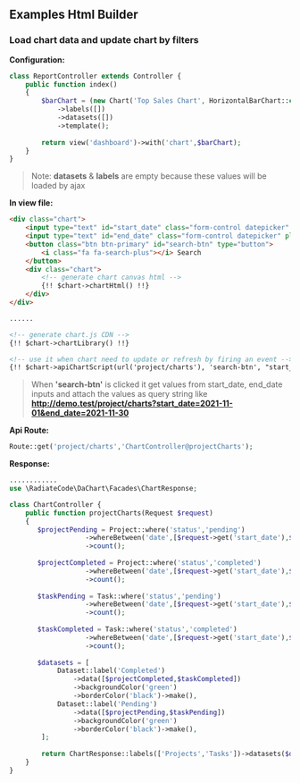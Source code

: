 ## Examples Html Builder
### Load chart data and update chart by filters
**Configuration:**
```php
class ReportController extends Controller {
    public function index()
    {
        $barChart = (new Chart('Top Sales Chart', HorizontalBarChart::class))
            ->labels([])
            ->datasets([])
            ->template();    
              
        return view('dashboard')->with('chart',$barChart);       
    }
}
```
> Note: **datasets** & **labels** are empty because these values will be loaded by ajax

**In view file:**
```html
<div class="chart">
    <input type="text" id="start_date" class="form-control datepicker" placeholder="" aria-label="">
    <input type="text" id="end_date" class="form-control datepicker" placeholder="" aria-label="">
    <button class="btn btn-primary" id="search-btn" type="button">
        <i class="fa fa-search-plus"></i> Search
    </button>
    <div class="chart">
        <!-- generate chart canvas html -->
        {!! $chart->chartHtml() !!}
    </div>
</div>

......

<!-- generate chart.js CDN -->
{!! $chart->chartLibrary() !!}

<!-- use it when chart need to update or refresh by firing an event -->
{!! $chart->apiChartScript(url('project/charts'), 'search-btn', "start_date","end_date")) !!}
```
> When **'search-btn'** is clicked it get values from start_date, end_date inputs and attach
> the values as query string like **http://demo.test/project/charts?start_date=2021-11-01&end_date=2021-11-30**

**Api Route:**

```php
Route::get('project/charts','ChartController@projectCharts');
```
**Response:**

```php
............
use \RadiateCode\DaChart\Facades\ChartResponse;

class ChartController {
    public function projectCharts(Request $request)
    {
       $projectPending = Project::where('status','pending')
                   ->whereBetween('date',[$request->get('start_date'),$request->get('end_date')])
                   ->count();
                   
       $projectCompleted = Project::where('status','completed')
                   ->whereBetween('date',[$request->get('start_date'),$request->get('end_date')])
                   ->count();
                   
       $taskPending = Task::where('status','pending')
                   ->whereBetween('date',[$request->get('start_date'),$request->get('end_date')])
                   ->count();
       
       $taskCompleted = Task::where('status','completed')
                   ->whereBetween('date',[$request->get('start_date'),$request->get('end_date')])
                   ->count();
       
       $datasets = [
            Dataset::label('Completed')
                ->data([$projectCompleted,$taskCompleted])
                ->backgroundColor('green')
                ->borderColor('black')->make(),
            Dataset::label('Pending')
                ->data([$projectPending,$taskPending])
                ->backgroundColor('green')
                ->borderColor('black')->make(),
        ];
        
        return ChartResponse::labels(['Projects','Tasks'])->datasets($datasets)->toJson();
    }
}
```